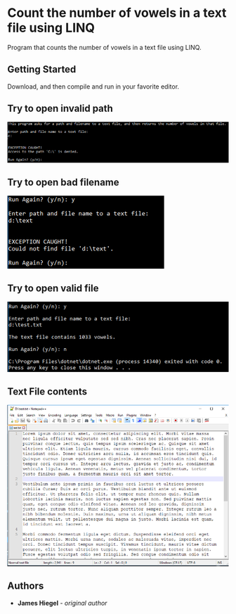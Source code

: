 # Count the number of vowels in a text file using LINQ

Program that counts the number of vowels in a text file using LINQ.

## Getting Started

Download, and then compile and run in your favorite editor.

## Try to open invalid path
![invalid path, exception](https://github.com/JamesHiegel/CSharp_Portfolio/blob/master/CountVowelsInTextFile/img/cdrive.PNG)

## Try to open bad filename
![invalid file, exception](https://github.com/JamesHiegel/CSharp_Portfolio/blob/master/CountVowelsInTextFile/img/badfile.PNG)

## Try to open valid file
![valid file, displays vowel count](https://github.com/JamesHiegel/CSharp_Portfolio/blob/master/CountVowelsInTextFile/img/goodfile.PNG)

## Text File contents
![test file contents](https://github.com/JamesHiegel/CSharp_Portfolio/blob/master/CountVowelsInTextFile/img/testfile.PNG)

## Authors

* **James Hiegel** - *original author*
